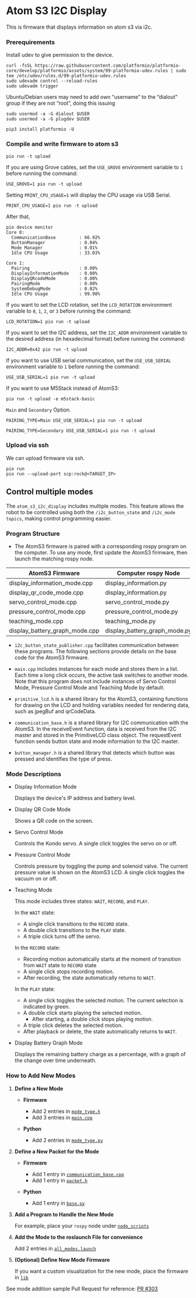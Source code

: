 # Atom S3 I2C Display

This is firmware that displays information on atom s3 via i2c.

### Prerequirements

Install udev to give permission to the device.

```
curl -fsSL https://raw.githubusercontent.com/platformio/platformio-core/develop/platformio/assets/system/99-platformio-udev.rules | sudo tee /etc/udev/rules.d/99-platformio-udev.rules
sudo udevadm control --reload-rules
sudo udevadm trigger
```

Ubuntu/Debian users may need to add own “username” to the “dialout” group if they are not “root”, doing this issuing

```
sudo usermod -a -G dialout $USER
sudo usermod -a -G plugdev $USER
```

```
pip3 install platformio -U
```

### Compile and write firmware to atom s3

```
pio run -t upload
```

If you are using Grove cables, set the `USE_GROVE` environment variable to `1` before running the command:

```
USE_GROVE=1 pio run -t upload
```

Setting `PRINT_CPU_USAGE=1` will display the CPU usage via USB Serial.

```
PRINT_CPU_USAGE=1 pio run -t upload
```

After that,

```
pio device monitor
Core 0:
  CommunicationBase         : 66.92%
  ButtonManager             : 0.04%
  Mode Manager              : 0.01%
  Idle CPU Usage            : 33.03%

Core 1:
  Pairing                   : 0.00%
  DisplayInformationMode    : 0.00%
  DisplayQRcodeMode         : 0.00%
  PairingMode               : 0.00%
  SystemDebugMode           : 0.02%
  Idle CPU Usage            : 99.98%
```

If you want to set the LCD rotation, set the `LCD_ROTATION` environment variable to `0`, `1`, `2`, or `3` before running the command:

```
LCD_ROTATION=1 pio run -t upload
```

If you want to set the I2C address, set the `I2C_ADDR` environment variable to the desired address (in hexadecimal format) before running the command:

```
I2C_ADDR=0x42 pio run -t upload
```

If you want to use USB serial communication, set the `USE_USB_SERIAL` environment variable to `1` before running the command:

```
USE_USB_SERIAL=1 pio run -t upload
```



If you want to use M5Stack instead of AtomS3:

```
pio run -t upload -e m5stack-basic
```

`Main` and `Secondary` Option.

```
PAIRING_TYPE=Main USE_USB_SERIAL=1 pio run -t upload
```

```
PAIRING_TYPE=Secondary USE_USB_SERIAL=1 pio run -t upload
```

### Upload via ssh

We can upload firmware via ssh.

```
pio run
pio run --upload-port scp:rock@<TARGET_IP>
```

## Control multiple modes

The `atom_s3_i2c_display` includes multiple modes. This feature allows the robot to be controlled using both the `/i2c_button_state` and `/i2c_mode topics`, making control programming easier.

### Program Structure

- The AtomS3 firmware is paired with a corresponding rospy program on the computer. To use any mode, first update the AtomS3 firmware, then launch the matching rospy node.

| AtomS3 Firmware | Computer rospy Node |
| ------------- | ------------- |
| display_information_mode.cpp | display_information.py |
| display_qr_code_mode.cpp | display_information.py |
| servo_control_mode.cpp | servo_control_mode.py |
| pressure_control_mode.cpp | pressure_control_mode.py |
| teaching_mode.cpp | teaching_mode.py |
| display_battery_graph_mode.cpp | display_battery_graph_mode.py |

- `i2c_button_state_publisher.cpp` facilitates communication between these programs.
The following sections provide details on the base code for the AtomS3 firmware.

- `main.cpp` includes instances for each mode and stores them in a list. Each time a long click occurs, the active task switches to another mode. Note that this program does not include instances of Servo Control Mode, Pressure Control Mode and Teachiing Mode by default.

- `primitive_lcd.h` is a shared library for the AtomS3, containing functions for drawing on the LCD and holding variables needed for rendering data, such as jpegBuf and qrCodeData.

- `communication_base.h` is a shared library for I2C communication with the AtomS3. In the receiveEvent function, data is received from the I2C master and stored in the PrimitiveLCD class object. The requestEvent function sends button state and mode information to the I2C master.

- `button_manager.h` is a shared library that detects which button was pressed and identifies the type of press.

### Mode Descriptions

- Display Information Mode

  Displays the device's IP address and battery level.

- Display QR Code Mode

  Shows a QR code on the screen.

- Servo Control Mode

  Controls the Kondo servo. A single click toggles the servo on or off.

- Pressure Control Mode

  Controls pressure by toggling the pump and solenoid valve. The current pressure value is shown on the AtomS3 LCD. A single click toggles the vacuum on or off.

- Teaching Mode

  This mode includes three states: `WAIT`, `RECORD`, and `PLAY`.

  In the `WAIT` state:
  - A single click transitions to the `RECORD` state.
  - A double click transitions to the `PLAY` state.
  - A triple click turns off the servo.

  In the `RECORD` state:
  - Recording motion automatically starts at the moment of transition from `WAIT` state to `RECORD` state
  - A single click stops recording motion.
  - After recording, the state automatically returns to `WAIT`.

  In the `PLAY` state:
  - A single click toggles the selected motion. The current selection is indicated by green.
  - A double click starts playing the selected motion.
    - After starting, a double click stops playing motion.
  - A triple click deletes the selected motion.
  - After playback or delete, the state automatically returns to `WAIT`.

- Display Battery Graph Mode

  Displays the remaining battery charge as a percentage, with a graph of the change over time underneath.

### How to Add New Modes

1. **Define a New Mode**

   - **Firmware**
     - Add 2 entries in [`mode_type.h`](https://github.com/iory/riberry/blob/main/firmware/atom_s3_i2c_display/lib/mode/mode_type.h)
     - Add 3 entries in [`main.cpp`](https://github.com/iory/riberry/blob/main/firmware/atom_s3_i2c_display/src/main.cpp)

   - **Python**
     - Add 2 entries in [`mode_type.py`](https://github.com/iory/riberry/blob/main/riberry/mode_type.py)

2. **Define a New Packet for the Mode**

   - **Firmware**
     - Add 1 entry in [`communication_base.cpp`](https://github.com/iory/riberry/blob/main/firmware/atom_s3_i2c_display/lib/com/communication_base.cpp)
     - Add 1 entry in [`packet.h`](https://github.com/iory/riberry/blob/main/firmware/atom_s3_i2c_display/lib/com/packet.h)

   - **Python**
     - Add 1 entry in [`base.py`](https://github.com/iory/riberry/blob/main/riberry/com/base.py)

3. **Add a Program to Handle the New Mode**

   For example, place your `rospy` node under [`node_scripts`](https://github.com/iory/riberry/blob/main/ros/riberry_startup/node_scripts/)

4. **Add the Mode to the roslaunch File for convenience**

   Add 2 entries in [`all_modes.launch`](https://github.com/iory/riberry/blob/main/ros/riberry_startup/launch/all_modes.launch)

5. **(Optional) Define New Mode Firmware**

   If you want a custom visualization for the new mode, place the firmware in [`lib`](https://github.com/iory/riberry/blob/main/firmware/atom_s3_i2c_display/lib/)

See mode addition sample Pull Request for reference:
[PR #303](https://github.com/iory/riberry/pull/303)
